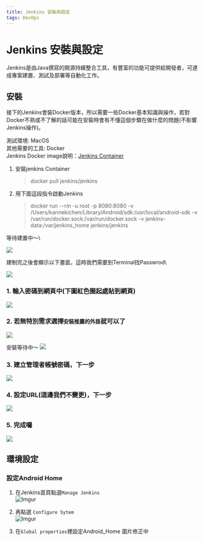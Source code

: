 ```yaml
---
title: Jenkins 安裝與設定
tags: DevOps
---
```


# Jenkins 安裝與設定

Jenkins是由Java撰寫的開源持續整合工具，有豐富的功能可提供給開發者，可達成專案建置、測試及部署等自動化工作。

## 安裝

接下的Jenkins會裝Docker版本，所以需要一些Docker基本知識與操作，若對Docker不熟或不了解的話可能在安裝時會有不懂這個步驟在做什麼的問題(不影響Jenkins操作)。

測試環境: MacOS\
其他需要的工具: Docker\
Jenkins Docker image說明：[Jenkins Container](https://hub.docker.com/r/jenkins/jenkins)

1.  安裝jenkins Container

    > docker pull jenkins/jenkins
2.  用下面這段指令啟動Jenkins

    > docker run --rm -u root -p 8080:8080 -v /Users/kannekichen/Library/Android/sdk:/usr/local/android-sdk -v /var/run/docker.sock:/var/run/docker.sock -v jenkins-data:/var/jenkins\_home jenkins/jenkins

等待建置中～\

![](https://i.imgur.com/7zY33ho.png)

建制完之後會顯示以下畫面，這時我們需要到Terminal找Passwrod\


![](https://i.imgur.com/PcfBTKD.png)

### 1. 輸入密碼到網頁中(下圖紅色圈起處貼到網頁)
![](https://i.imgur.com/igt8WyA.png)

### 2. 若無特別需求選擇`安裝推薦的外掛`就可以了
![](https://i.imgur.com/7gBVbQJ.png)

安裝等待中～
![](https://i.imgur.com/tj4HRkZ.png)

### 3. 建立管理者帳號密碼，下一步
![](https://i.imgur.com/HwqNsmQ.png)

### 4. 設定URL(這邊我們不變更)，下一步
![](https://i.imgur.com/mfi9t0B.png)

### 5. 完成囉
![](https://i.imgur.com/VooDnle.png)

## 環境設定

### 設定Android Home

1. 在Jenkins首頁點選`Manage Jenkins`\
   ![Imgur](https://i.imgur.com/rsWujym.png)

2. 再點選 `Configure Sytem`\
   ![Imgur](https://i.imgur.com/SGs2sKd.png)

3. 在`Global properties`裡設定Android\_Home 圖片修正中
